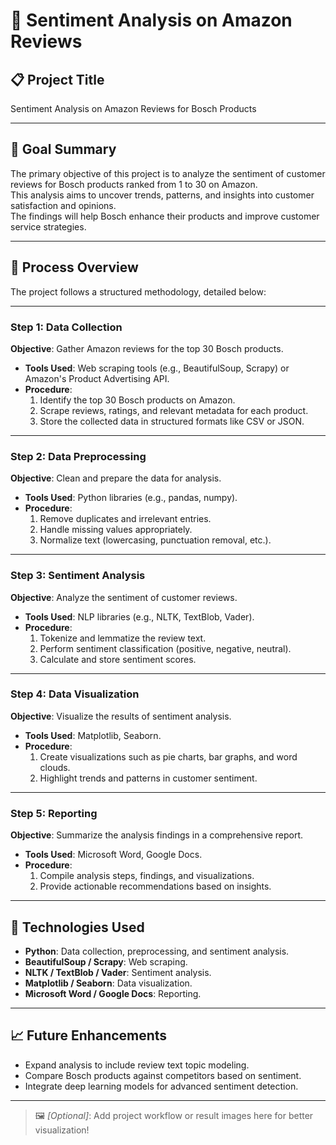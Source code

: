 # 🛒 Sentiment Analysis on Amazon Reviews

## 📋 Project Title
Sentiment Analysis on Amazon Reviews for Bosch Products

---

## 🎯 Goal Summary
The primary objective of this project is to analyze the sentiment of customer reviews for Bosch products ranked from 1 to 30 on Amazon.  
This analysis aims to uncover trends, patterns, and insights into customer satisfaction and opinions.  
The findings will help Bosch enhance their products and improve customer service strategies.

---

## 🔄 Process Overview
The project follows a structured methodology, detailed below:

---

### Step 1: Data Collection
**Objective**: Gather Amazon reviews for the top 30 Bosch products.

- **Tools Used**: Web scraping tools (e.g., BeautifulSoup, Scrapy) or Amazon's Product Advertising API.
- **Procedure**:
  1. Identify the top 30 Bosch products on Amazon.
  2. Scrape reviews, ratings, and relevant metadata for each product.
  3. Store the collected data in structured formats like CSV or JSON.

---

### Step 2: Data Preprocessing
**Objective**: Clean and prepare the data for analysis.

- **Tools Used**: Python libraries (e.g., pandas, numpy).
- **Procedure**:
  1. Remove duplicates and irrelevant entries.
  2. Handle missing values appropriately.
  3. Normalize text (lowercasing, punctuation removal, etc.).

---

### Step 3: Sentiment Analysis
**Objective**: Analyze the sentiment of customer reviews.

- **Tools Used**: NLP libraries (e.g., NLTK, TextBlob, Vader).
- **Procedure**:
  1. Tokenize and lemmatize the review text.
  2. Perform sentiment classification (positive, negative, neutral).
  3. Calculate and store sentiment scores.

---

### Step 4: Data Visualization
**Objective**: Visualize the results of sentiment analysis.

- **Tools Used**: Matplotlib, Seaborn.
- **Procedure**:
  1. Create visualizations such as pie charts, bar graphs, and word clouds.
  2. Highlight trends and patterns in customer sentiment.

---

### Step 5: Reporting
**Objective**: Summarize the analysis findings in a comprehensive report.

- **Tools Used**: Microsoft Word, Google Docs.
- **Procedure**:
  1. Compile analysis steps, findings, and visualizations.
  2. Provide actionable recommendations based on insights.

---

## 🚀 Technologies Used
- **Python**: Data collection, preprocessing, and sentiment analysis.
- **BeautifulSoup / Scrapy**: Web scraping.
- **NLTK / TextBlob / Vader**: Sentiment analysis.
- **Matplotlib / Seaborn**: Data visualization.
- **Microsoft Word / Google Docs**: Reporting.

---

## 📈 Future Enhancements
- Expand analysis to include review text topic modeling.
- Compare Bosch products against competitors based on sentiment.
- Integrate deep learning models for advanced sentiment detection.

---

> 🖼️ *[Optional]*: Add project workflow or result images here for better visualization!
